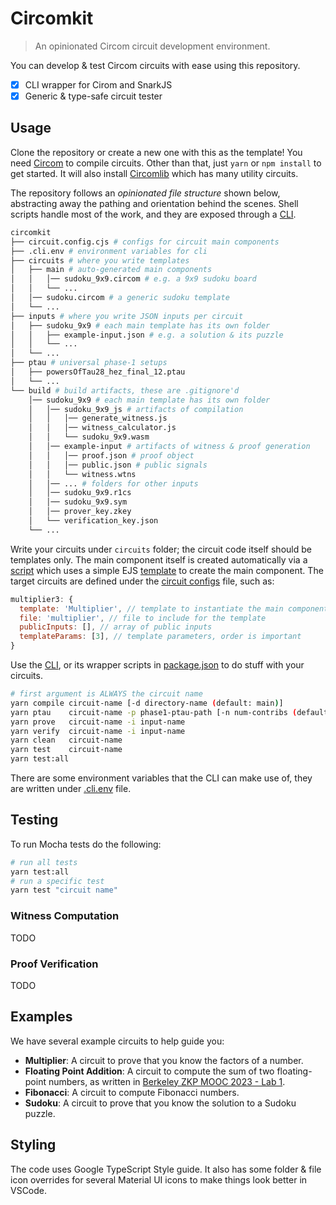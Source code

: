 # Circomkit

> An opinionated Circom circuit development environment.

You can develop & test Circom circuits with ease using this repository.

- [x] CLI wrapper for Cirom and SnarkJS
- [x] Generic & type-safe circuit tester

## Usage

Clone the repository or create a new one with this as the template! You need [Circom](https://docs.circom.io/getting-started/installation/) to compile circuits. Other than that, just `yarn` or `npm install` to get started. It will also install [Circomlib](https://github.com/iden3/circomlib/tree/master/circuits) which has many utility circuits.

The repository follows an _opinionated file structure_ shown below, abstracting away the pathing and orientation behind the scenes. Shell scripts handle most of the work, and they are exposed through a [CLI](./scripts/main.sh).

```sh
circomkit
├── circuit.config.cjs # configs for circuit main components
├── .cli.env # environment variables for cli
├── circuits # where you write templates
│   ├── main # auto-generated main components
│   │   │── sudoku_9x9.circom # e.g. a 9x9 sudoku board
│   │   └── ...
│   │── sudoku.circom # a generic sudoku template
│   └── ...
├── inputs # where you write JSON inputs per circuit
│   ├── sudoku_9x9 # each main template has its own folder
│   │   ├── example-input.json # e.g. a solution & its puzzle
│   │   └── ...
│   └── ...
├── ptau # universal phase-1 setups
│   ├── powersOfTau28_hez_final_12.ptau
│   └── ...
└── build # build artifacts, these are .gitignore'd
    │── sudoku_9x9 # each main template has its own folder
    │   │── sudoku_9x9_js # artifacts of compilation
    │   │   │── generate_witness.js
    │   │   │── witness_calculator.js
    │   │   └── sudoku_9x9.wasm
    │   │── example-input # artifacts of witness & proof generation
    │   │   │── proof.json # proof object
    │   │   │── public.json # public signals
    │   │   └── witness.wtns
    │   │── ... # folders for other inputs
    │   │── sudoku_9x9.r1cs
    │   │── sudoku_9x9.sym
    │   │── prover_key.zkey
    │   └── verification_key.json
    └── ...
```

Write your circuits under `circuits` folder; the circuit code itself should be templates only. The main component itself is created automatically via a [script](./scripts/instantiate.js) which uses a simple EJS [template](./circuits/ejs/_template.circom) to create the main component. The target circuits are defined under the [circuit configs](./circuit.config.cjs) file, such as:

```js
multiplier3: {
  template: 'Multiplier', // template to instantiate the main component
  file: 'multiplier', // file to include for the template
  publicInputs: [], // array of public inputs
  templateParams: [3], // template parameters, order is important
}
```

Use the [CLI](./scripts/cli.sh), or its wrapper scripts in [package.json](./package.json) to do stuff with your circuits.

```bash
# first argument is ALWAYS the circuit name
yarn compile circuit-name [-d directory-name (default: main)]
yarn ptau    circuit-name -p phase1-ptau-path [-n num-contribs (default: 1)]
yarn prove   circuit-name -i input-name
yarn verify  circuit-name -i input-name
yarn clean   circuit-name
yarn test    circuit-name
yarn test:all
```

There are some environment variables that the CLI can make use of, they are written under [.cli.env](./.cli.env) file.

## Testing

To run Mocha tests do the following:

```bash
# run all tests
yarn test:all
# run a specific test
yarn test "circuit name"
```

### Witness Computation

TODO

### Proof Verification

TODO

## Examples

We have several example circuits to help guide you:

- **Multiplier**: A circuit to prove that you know the factors of a number.
- **Floating Point Addition**: A circuit to compute the sum of two floating-point numbers, as written in [Berkeley ZKP MOOC 2023 - Lab 1](https://github.com/rdi-berkeley/zkp-mooc-lab).
- **Fibonacci**: A circuit to compute Fibonacci numbers.
- **Sudoku**: A circuit to prove that you know the solution to a Sudoku puzzle.

## Styling

The code uses Google TypeScript Style guide. It also has some folder & file icon overrides for several Material UI icons to make things look better in VSCode.

